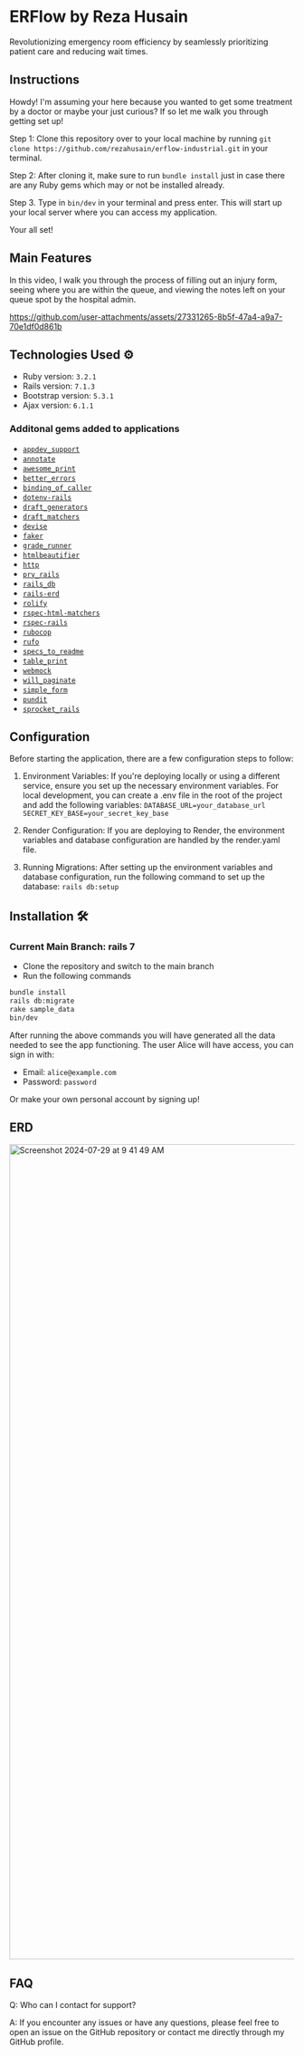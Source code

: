 # ERFlow by Reza Husain
Revolutionizing emergency room efficiency by seamlessly prioritizing patient care and reducing wait times.

## Instructions
Howdy! I'm assuming your here because you wanted to get some treatment by a doctor or maybe your just curious? If so let me walk you through getting set up!

Step 1: Clone this repository over to your local machine by running ```git clone https://github.com/rezahusain/erflow-industrial.git``` in your terminal.

Step 2: After cloning it, make sure to run ```bundle install``` just in case there are any Ruby gems which may or not be installed already.

Step 3. Type in ```bin/dev``` in your terminal and press enter. This will start up your local server where you can access my application.

Your all set! 

## Main Features
In this video, I walk you through the process of filling out an injury form, seeing where you are within the queue, and viewing the notes left on your queue spot by the hospital admin.<br />

https://github.com/user-attachments/assets/27331265-8b5f-47a4-a9a7-70e1df0d861b

## Technologies Used ⚙️
- Ruby version: `3.2.1`
- Rails version: `7.1.3`
- Bootstrap version: `5.3.1`
- Ajax version: `6.1.1`

### Additonal gems added to applications
- [`appdev_support`](https://github.com/firstdraft/appdev_support)
- [`annotate`](https://github.com/ctran/annotate_models)
- [`awesome_print`](https://github.com/awesome-print/awesome_print)
- [`better_errors`](https://github.com/BetterErrors/better_errors)
- [`binding_of_caller`](https://github.com/banister/binding_of_caller)
- [`dotenv-rails`](https://github.com/bkeepers/dotenv)
- [`draft_generators`](https://github.com/firstdraft/draft_generators/)
- [`draft_matchers`](https://github.com/jelaniwoods/draft_matchers/)
- [`devise`](https://github.com/heartcombo/devise)
- [`faker`](https://github.com/faker-ruby/faker)
- [`grade_runner`](https://github.com/firstdraft/grade_runner/)
- [`htmlbeautifier`](https://github.com/threedaymonk/htmlbeautifier/)
- [`http`](https://github.com/httprb/http)
- [`pry_rails`](https://github.com/pry/pry-rails)
- [`rails_db`](https://github.com/igorkasyanchuk/rails_db)
- [`rails-erd`](https://github.com/voormedia/rails-erd)
- [`rolify`](https://github.com/RolifyCommunity/rolify)
- [`rspec-html-matchers`](https://github.com/kucaahbe/rspec-html-matchers)
- [`rspec-rails`](https://github.com/rspec/rspec-rails)
- [`rubocop`](https://github.com/rubocop/rubocop)
- [`rufo`](https://github.com/ruby-formatter/rufo)
- [`specs_to_readme`](https://github.com/firstdraft/specs_to_readme)
- [`table_print`](https://github.com/arches/table_print)
- [`webmock`](https://github.com/bblimke/webmock)
- [`will_paginate`](https://github.com/mislav/will_paginate)
- [`simple_form`](https://github.com/heartcombo/simple_form)
- [`pundit`](https://github.com/varvet/pundit)
- [`sprocket_rails`](https://github.com/rails/sprockets-rails)

## Configuration
Before starting the application, there are a few configuration steps to follow:

1. Environment Variables:
If you're deploying locally or using a different service, ensure you set up the necessary environment variables. For local development, you can create a .env file in the root of the project and add the following variables:
```DATABASE_URL=your_database_url```<br />
```SECRET_KEY_BASE=your_secret_key_base```

2. Render Configuration:
If you are deploying to Render, the environment variables and database configuration are handled by the render.yaml file.

3. Running Migrations:
After setting up the environment variables and database configuration, run the following command to set up the database:
```rails db:setup```

## Installation 🛠️

### Current Main Branch: rails 7 
* Clone the repository and switch to the main branch
* Run the following commands

```sh
bundle install
rails db:migrate
rake sample_data
bin/dev
```
After running the above commands you will have generated all the data needed to see the app functioning. The user Alice will have access, you can sign in with:

* Email: ``alice@example.com``
* Password: ``password``

Or make your own personal account by signing up!

## ERD
<img width="1440" alt="Screenshot 2024-07-29 at 9 41 49 AM" src="https://github.com/user-attachments/assets/d336c2f6-c93f-4d68-9d54-d13b026ab8d0" />

## FAQ
Q: Who can I contact for support? <br />

A: If you encounter any issues or have any questions, please feel free to open an issue on the GitHub repository or contact me directly through my GitHub profile.
